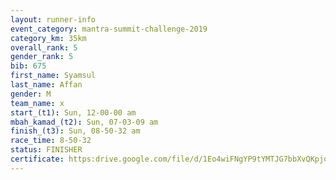 ```yaml
---
layout: runner-info 
event_category: mantra-summit-challenge-2019 
category_km: 35km 
overall_rank: 5
gender_rank: 5
bib: 675
first_name: Syamsul
last_name: Affan
gender: M
team_name: x
start_(t1): Sun, 12-00-00 am
mbah_kamad_(t2): Sun, 07-03-09 am
finish_(t3): Sun, 08-50-32 am
race_time: 8-50-32
status: FINISHER
certificate: https:drive.google.com/file/d/1Eo4wiFNgYP9tYMTJG7bbXvQKpjqa0XDM/view?usp=sharing
---
```


